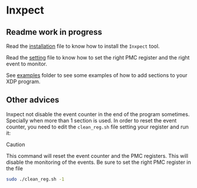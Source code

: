 # Inxpect

## Readme work in progress

Read the [installation](/inxpect/INSTALL.md) file to know how to install the `Inxpect` tool.

Read the [setting](/inxpect/SETTING.md) file to know how to set the right PMC register and the right event to monitor.

See [examples](/inxpect/examples) folder to see some examples of how to add sections to your XDP program.

## Other advices

Inxpect not disable the event counter in the end of the program sometimes. Specially when more than 1 section is used. In order to reset the event counter, you need to edit the `clean_reg.sh` file setting your register and run it:

> [!CAUTION]
> This command will reset the event counter and the PMC registers. This will disable the monitoring of the events. Be sure to set the right PMC register in the file
```bash
sudo ./clean_reg.sh -1
```
